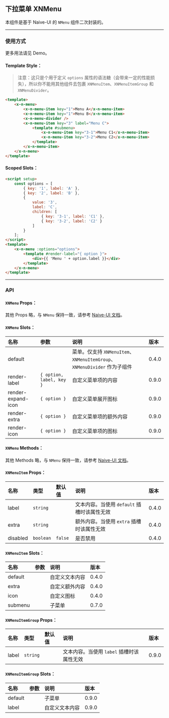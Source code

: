 ﻿## 下拉菜单 XNMenu

本组件是基于 Naive-UI 的 `NMenu` 组件二次封装的。

---

### 使用方式

更多用法请见 Demo。

#### Template Style：

> 注意：这只是个用于定义 `options` 属性的语法糖（会带来一定的性能损失），所以你不能用其他组件去包裹 `XNMenuItem`、`XNMenuItemGroup` 和 `XNMenuDivider`。

```html
<template>
    <x-n-menu>
        <x-n-menu-item key="1">Menu A</x-n-menu-item>
        <x-n-menu-item key="1">Menu B</x-n-menu-item>
        <x-n-menu-divider />
        <x-n-menu-item key="3" label="Menu C">
            <template #submenu>
                <x-n-menu-item key="3-1">Menu C1</x-n-menu-item>
                <x-n-menu-item key="3-2">Menu C2</x-n-menu-item>
            </template>
        </x-n-menu-item>
    </x-n-menu>
</template>
```

#### Scoped Slots：

```html
<script setup>
    const options = [
        { key: '1', label: 'A' },
        { key: '2', label: 'B' },
        {
            value: '3',
            label: 'C',
            children: [
                { key: '3-1', label: 'C1' },
                { key: '3-2', label: 'C2' }
            ]
        }
    ];
</script>
<template>
    <x-n-menu :options="options">
        <template #render-label="{ option }">
            <div>{{ 'Menu ' + option.label }}</div>
        </template>
    </x-n-menu>
</template>
```

---

### API

#### `XNMenu` Props：

其他 Props 略，与 `NMenu` 保持一致，请参考 [Naive-UI 文档](https://www.naiveui.com/zh-CN/os-theme/components/menu#Menu-Props)。

#### `XNMenu` Slots：

| 名称               | 参数                     | 说明                                                                     | 版本  |
| :----------------- | :----------------------- | :----------------------------------------------------------------------- | :---- |
| default            |                          | 菜单。仅支持 `XNMenuItem`、`XNMenuItemGroup`、`XNMenuDivider` 作为子组件 | 0.4.0 |
| render-label       | `{ option, label, key }` | 自定义菜单项的内容                                                       | 0.9.0 |
| render-expand-icon | `{ option }`             | 自定义菜单展开图标                                                       | 0.9.0 |
| render-extra       | `{ option }`             | 自定义菜单项的额外内容                                                   | 0.9.0 |
| render-icon        | `{ option }`             | 自定义菜单项的图标                                                       | 0.9.0 |

#### `XNMenu` Methods：

其他 Methods 略，与 `NMenu` 保持一致，请参考 [Naive-UI 文档](https://www.naiveui.com/zh-CN/os-theme/components/menu#Menu-Methods)。

#### `XNMenuItem` Props：

| 名称     | 类型      | 默认值  | 说明                                        | 版本  |
| :------- | :-------- | :------ | :------------------------------------------ | :---- |
| label    | `string`  |         | 文本内容。当使用 `default` 插槽时该属性无效 | 0.4.0 |
| extra    | `string`  |         | 额外内容。当使用 `extra` 插槽时该属性无效   | 0.4.0 |
| disabled | `boolean` | `false` | 是否禁用                                    | 0.4.0 |

#### `XNMenuItem` Slots：

| 名称    | 参数 | 说明           | 版本  |
| :------ | :--- | :------------- | :---- |
| default |      | 自定义文本内容 | 0.4.0 |
| extra   |      | 自定义额外内容 | 0.4.0 |
| icon    |      | 自定义图标     | 0.4.0 |
| submenu |      | 子菜单         | 0.7.0 |

#### `XNMenuItemGroup` Props：

| 名称  | 类型     | 默认值 | 说明                                      | 版本  |
| :---- | :------- | :----- | :---------------------------------------- | :---- |
| label | `string` |        | 文本内容。当使用 `label` 插槽时该属性无效 | 0.9.0 |

#### `XNMenuItemGroup` Slots：

| 名称    | 参数 | 说明           | 版本  |
| :------ | :--- | :------------- | :---- |
| default |      | 子菜单         | 0.9.0 |
| label   |      | 自定义文本内容 | 0.9.0 |
